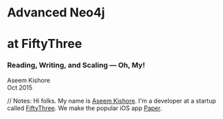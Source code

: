 <!-- TITLE -->

<!-- .slide: class="title" -->

# <span class="red">Advanced Neo4j</span>
# <span class="green">at FiftyThree</span>

### Reading, Writing, and Scaling — Oh, My!

Aseem Kishore<br/>
Oct 2015<br/>

// Notes:
Hi folks. My name is [Aseem Kishore](http://aseemk.com/). I'm a developer at a startup called [FiftyThree](http://www.fiftythree.com/about). We make the popular iOS app [Paper](http://www.fiftythree.com/paper).


<!-- INTRO: FIFTYTHREE -->

<!-- .slide: data-background="/images/advanced-neo4j/paper-1440.png" data-background-transition="convex" -->

<p class="stretch"><a href="https://player.vimeo.com/video/138268307?autoplay=1" style="color: transparent; display: block; width: 100%; height: 100%;">&nbsp;</a></p>

// Notes:
Paper is an app for quickly capturing ideas. Whether your idea is a text note, a photo, a sketch — or any combination of those — we aim for Paper to be both the fastest and simplest way to get it recorded.
<p/>
Be sure to [watch the video](https://vimeo.com/138268307).


<!-- INTRO: FIFTYTHREE / GRAPH 1 -->

<!-- .slide: data-background="/images/advanced-neo4j/talk2-mix-graph6-stars.jpg" data-background-transition="convex" -->

// Notes:
TODO


<!-- INTRO: FIFTYTHREE / GRAPH 2 -->

<!-- .slide: data-background="/images/advanced-neo4j/talk2-mix-graph15-user5.jpg" data-background-transition="none" -->

// Notes:
TODO


<!-- INTRO: FIFTYTHREE / GRAPH 3 -->

<!-- .slide: data-background="/images/advanced-neo4j/talk2-mix-graph13-creation4.jpg" data-background-transition="none" -->

// Notes:
TODO


<!-- INTRO: FIRST TALK / TITLE -->

<!-- .slide: data-background="/images/neo4j-lessons-learned.png" data-background-transition="convex" -->

<p class="stretch"><a href="http://aseemk.com/talks/neo4j-lessons-learned" style="color: transparent; display: block; width: 100%; height: 100%;">&nbsp;</a></p>

// Notes:
I've previously given two other talks relating to Neo4j. The first, [Betting the Company on a Graph Database](http://aseemk.com/talks/neo4j-lessons-learned), described why we chose Neo4j in the first place, how it works, and some of the fundamental lessons we learned.


<!-- INTRO: FIRST TALK / GRAPH DB DEF -->

<!-- .slide: data-background="/images/advanced-neo4j/talk1-graphdb-def.png" data-background-transition="fade" -->

// Notes:
TODO


<!-- INTRO: FIRST TALK / GRAPH DB VIZ -->

<!-- .slide: data-background="/images/advanced-neo4j/talk1-graphdb-viz.png" data-background-transition="none" -->

// Notes:
TODO


<!-- INTRO: FIRST TALK / FILE DIAGRAM -->

<!-- .slide: data-background="/images/advanced-neo4j/talk1-neo4j-file-diagram.png" data-background-transition="none" -->

// Notes:
TODO


<!-- INTRO: FIRST TALK / FILE FORMAT -->

<!-- .slide: data-background="/images/advanced-neo4j/talk1-neo4j-file-format.png" data-background-transition="none" -->

// Notes:
TODO


<!-- INTRO: FIRST TALK / LESSONS -->

<!-- .slide: data-background="/images/advanced-neo4j/talk1-lessons.png" data-background-transition="none" -->

// Notes:
TODO


<!-- INTRO: SECOND TALK / TITLE -->

<!-- .slide: data-background="/images/mix-neo4j.png" data-background-transition="convex" -->

<p class="stretch"><a href="http://aseemk.com/talks/mix-neo4j" style="color: transparent; display: block; width: 100%; height: 100%;">&nbsp;</a></p>

// Notes:
The second talk, Betting the Company Part 2, or [Building Mix with Neo4j](http://aseemk.com/talks/mix-neo4j), described how we expanded our understanding of Neo4j to ship our major sharing and collaboration service for Paper.


<!-- INTRO: SECOND TALK / PAGINATION BAD -->

<!-- .slide: data-background="/images/advanced-neo4j/talk2-pagination-bad.png" data-background-transition="fade" -->

// Notes:
TODO


<!-- INTRO: SECOND TALK / PAGINATION GOOD -->

<!-- .slide: data-background="/images/advanced-neo4j/talk2-pagination-good.png" data-background-transition="none" -->

// Notes:
TODO


<!-- INTRO: SECOND TALK / PRECISE DISTINCT -->

<!-- .slide: data-background="/images/advanced-neo4j/talk2-precise-distinct.png" data-background-transition="none" -->

// Notes:
TODO


<!-- INTRO: SECOND TALK / DEDUPE HOLES -->

<!-- .slide: data-background="/images/advanced-neo4j/talk2-dedupe-holes.jpg" data-background-transition="none" -->

// Notes:
TODO


<!-- INTRO: SECOND TALK / QUERY PROFILING -->

<!-- .slide: data-background="/images/advanced-neo4j/talk2-query-profiling-code.png" data-background-transition="none" -->

// Notes:
TODO


<!-- INTRO: THIS TALK -->

<!-- .slide: class="big-list" -->

# This Talk

<ul class="fragment fade-in">
<li>Reading <em class="fragment">&rarr; Consistency</em></li>
<li>Writing <em class="fragment">&rarr; Atomicity</em></li>
<li>Scaling <em class="fragment">&rarr; Monitoring</em></li>
</ul>

// Notes:
With both of my previous talks, I tried to focus on things that weren't already covered by typical blog posts, tutorials, etc. This talk is no different.
<p/>
I want to focus on just three things in this talk, but I'll dive deep into each one. And the three things correspond to basic actions. The subtleties just come into play as you grow.


<!-- .slide: class="subtitle" -->

## <span class="red">Reading</span> &rarr; <span class="green">Consistency</span>

// Notes:
TODO


<!-- .slide: class="big-list" data-transition="fade" -->

<ul>
<li><code><span class="green">A</span>tomicity</code></li>
<li><code><span class="green">C</span>onsistency</code></li>
<li><code><span class="green">I</span>solation</code></li>
<li><code><span class="green">D</span>urability</code></li>
</ul>

// Notes:
Neo4j claims to be ACID, and it certainly is. The consistency in ACID (the database is always "correct" w.r.t. its constraints) is not the consistency we're talking about.


<!-- .slide: class="big-list" data-transition="fade" -->

<ul>
<li><code><span class="green">C</span>onsistency</em></code></li>
<li><code><span class="green">A</span>vailability</code></li>
<li><code><span class="green">P</span>artition-tolerance</code></li>
</ul>

// Notes:
The consistency we're talking about is the consistency referenced in the CAP theorem. Neo4j's High Availability (HA) cluster prioritizes availability (as the name states!), which means that consistency is sacrificed.


<!-- .slide: class="subtitle" -->

## <span class="red">Writing</span> &rarr; <span class="green">Atomicity</span>

// Notes:
TODO


# Streams

<!-- .slide: class="big-code" data-transition="fade" -->

```
MATCH (me:User {id: {id}})
MATCH (me) <-[:creator]- (creation)

RETURN creation
```

// Notes:
Here's what that looks like in a Cypher query. This is the profile stream.
<p/>
(In my previous talk, I recommended using linked lists for `O(1)` scalability. That's still a good recommendation, but in our case this time around, we chose to keep our graph and code simpler by not doing that, since our domain here deals with thousands of nodes, not millions or more. These naive aggregations are definitely "good enough" for small numbers, and they give you a lot more flexibility in adapting your domain and iterating.)


# Pagination <span class="red">(Bad)</span>

<!-- .slide: class="big-code" data-transition="fade" -->

```
MATCH (me:User {id: {id}})
MATCH (me) <-[:creator]- (creation)

RETURN creation
ORDER BY creation.createdAt DESC
SKIP {count} * {page - 1}
LIMIT {count}
```

// Notes:
Of course, returning every creation you've ever shared isn't a scalable API or UI pattern, so we want to paginate, which implies a meaningful sort.
<p/>
Like most other social apps, we sort by time, newest-to-oldest, hence the `ORDER BY ... DESC`.
<p/>
This query shows the typical pattern you see for paginating these kinds of aggregations: `SKIP` followed by `LIMIT`.
<p/>
The problem is, this is *not* a robust way of paginating — because creations can get deleted (unshared). If you previously returned 10, but then the 7th creation gets deleted, your next `SKIP 10` will cause you to skip the previous 11th creation, which you never returned.


# Pagination <span class="green">(Good)</span>

<!-- .slide: class="big-code" data-transition="fade" -->

```
MATCH (me:User {id: {id}})
MATCH (me) <-[:creator]- (creation)

WHERE creation.createdAt < {cursorTime}
RETURN creation
ORDER BY creation.createdAt DESC
LIMIT {count}
```

// Notes:
So instead, it's better to paginate using a *cursor* — some property or value that won't be changed or lost by deletes.
<p/>
In this case, we can use the time of the last returned creation as the cursor. Our next creation should be the one immediately preceding that cursor time.


<!-- .slide: data-background="/images/mix-neo4j/mix-graph10-creation1.jpg" data-background-transition="none" -->

// Notes:
Before returning to the single user, let's switch perspectives to that of a single *creation*.


<!-- .slide: data-background="/images/mix-neo4j/mix-graph11-creation2.jpg" data-background-transition="none" -->

// Notes:
Creations always have exactly one (direct) creator (the one who shared the creation), so they have exactly one outgoing "creator" relationship.
<p/>
Creations may remix other creations, which in turn may remix other creations, and so on; this forms an outgoing "remix source" relationship chain until you get to a root "original" creation.
<p/>
Creations may have remixes of their own, which in turn may have remixes of their own, and so on; this forms an *incoming* "remix source" sub-tree, just like the overall remix tree.
<p/>
Finally, creations may have many incoming "star" relationships (from many users starring the same creation).


<!-- .slide: data-background="/images/mix-neo4j/mix-graph12-creation3.jpg" data-background-transition="none" -->

// Notes:
Again, aggregating these relationships gives us more of the core concepts we convey in our UI. For attribution, we surface the chain of remix sources. For discovery and fun — and after experimentation and iteration — we settled on considering the entire remix tree as a whole, which we call a remix "family", to shield non-technical users from the details of children/sibling/etc. relationships.


<!-- .slide: data-background="/images/mix-neo4j/mix-graph13-creation4.jpg" data-background-transition="none" -->

// Notes:
It's worth noting that this still leaves us the flexibility to be more precise for our own needs. E.g. in our algorithms for deriving popular/trending creations, we consider only creations' first-level remixes, not deeper ones.


# Remix Families

<!-- .slide: class="big-code" data-transition="fade" -->

```
MATCH (c:Creation {id: {id}})
MATCH (c) -[:remix_source*0..]- (relative)

WHERE relative.createdAt < {cursorTime}
RETURN relative
ORDER BY relative.createdAt DESC
LIMIT {count}
```

// Notes:
This is what our notion of a remix family looks like in a Cypher query. For a given creation, simply traverse any connected "remix source" relationships — both incoming and outgoing, and including the start creation itself.
<p/>
We sort family creations newest-to-oldest too, and paginate them the same way as well.


<!-- .slide: data-background="/images/mix-neo4j/mix-graph9-user3.jpg" data-background-transition="none" -->

// Notes:
Let's return to our single user now, and apply the context of a single creation here.


<!-- .slide: data-background="/images/mix-neo4j/mix-graph14-user4.jpg" data-background-transition="none" -->

// Notes:
So for each of the creations that our user has shared or starred, those creations themselves can have remixes and/or stars. And the users that our user follows have creations of their own that they've shared or starred.


<!-- .slide: data-background="/images/mix-neo4j/mix-graph15-user5.jpg" data-background-transition="none" -->

// Notes:
From these, we get interesting email notifications ("Bob starred your idea" and "You've been remixed"), as well as an interesting home stream, filled not just with content from people you follow, but with personalized, relevant recommendations as well: creations that people you follow are starring (a form of social curation), and remixes of creations you've starred (giving you the ability to "subscribe" to interesting remix families).
<p/>
What's powerful is that we can do even more in the future, just with what's shown here. E.g. we can recommend users to follow (if you star a creation, you may like more of that creator's work), and we can detect real *collaboration* (if you're remixing other creators).
<p/>
Let's dive into those three pieces that make up our home stream.


# Home Stream 1

<!-- .slide: class="medium-code" data-transition="fade" -->

```
MATCH (me:User {id: {id}})
MATCH (me) -[:follows]-> (f) <-[:creator]- (creation)

WHERE creation.createdAt < {cursorTime}
RETURN creation
ORDER BY creation.createdAt DESC
LIMIT {count}
```

// Notes:
The first piece is the standard one: "creations from people I follow". This is what that query looks like, basic as expected.


# Home Stream 2

<!-- .slide: class="medium-code" data-transition="fade" -->

```
MATCH (me:User {id: {id}})
MATCH (me) -[:follows]-> (f) -[star:starred]-> (creation)

WITH creation, star
ORDER BY star.createdAt
WITH creation, HEAD(COLLECT(star)) AS star

WHERE star.createdAt < {cursorTime}
RETURN creation, star.createdAt AS _starredAt
ORDER BY _starredAt DESC
LIMIT {count}
```

// Notes:
The second piece is the "stars from people I follow" recommendation. This is that query.
<p/>
What's notable here is that `WITH` aggregation in the middle. The reason for it is because we need to account for the fact that multiple people (whom I follow) can star the same creation, at totally different times. We don't want to show you the same creation multiple times though; we want to show it to you just once, at the time that it was first starred.
<p/>
So to achieve that, we have to sort everything by when it was first starred (oldest-to-newest), then filter out any duplicate *stars* (that's what the `HEAD(COLLECT(star))` does), before returning them in reverse (newest-to-oldest).
<p/>
This sounds complex, but this has become a standard pattern for us, whenever an object we're interested in can be arrived at by different paths. It'd be nice if there were a simpler, more shorthand way of expressing this in Cypher. ;)


# Home Stream 3

<!-- .slide: class="medium-code" data-transition="fade" -->

```
MATCH (me:User {id: {id}})
MATCH (me) -[:starred]-> (c) <-[:remix_source*]- (remix)

WHERE remix.createdAt < {cursorTime}
RETURN DISTINCT remix
ORDER BY remix.createdAt DESC
LIMIT {count}
```

// Notes:
The last piece is the "remixes of creations I've starred" recommendation. This is again a more straightforward query. The only thing worth pointing out is that we show you the full sub-tree down, not just first-level remixes, and not siblings, etc.
<p/>
(We actually have two more queries that make up our home stream in practice, but they're similar to these and less noteworthy.)


# <span class="red">Union?</span>

// Notes:
So given that we have these disparate and dissimilar queries, how do we execute them together to make up a single "home stream" query?
<p/>
Well, Cypher 2.0 added a `UNION` keyword, which we thought would have been perfect for this... but the problem is, it's very basic: it doesn't support doing anything *after* the `UNION`; it literally *just* returns each sub-query's results directly.
<p/>
[Via](https://mix.fiftythree.com/aseemk/329802)


<!-- .slide: data-background="/images/mix-neo4j/dedupe-holes.jpg" data-background-transition="convex" -->

// Notes:
The result is that if we were to use it, we'd skip over data. This sketch shows an example I had visualized to help me think through this problem: if queries A and B are returning their individual top result(s), and we simply `UNION`'ed them together, we could skip over data in the middle when we paginate next. (Or we paginate differently but then the two pages overlap in order, which you don't want either.)
<p/>
What we really need, and shown on the right, is for us to dedupe and *slice* (for pagination) *after* aggregation, not before.
<p/>
[Via](https://github.com/neo4j/neo4j/issues/2725)


<!-- .slide: data-background="/images/mix-neo4j/neo4j-union-issue.png" data-background-transition="convex" -->

// Notes:
I filed a feature request to fix this: [neo4j/neo4j#2725](https://github.com/neo4j/neo4j/issues/2725). Chime in there if you agree! ;)


# <span class="green">Until then…</span>

<!-- .slide: class="big-code" -->

```coffee
nodes = _(results).chain().flatten()
    .sortBy (node) -> node._orderedAt
    .unique (node) -> node.id
    .reverse().value()
```

<aside>Post-processing on our server.</aside>

// Notes:
So until we get that ability, our only option is to do the post-processing that we need on our own side. Unfortunately, this can never be fully correct, as we can't simply return all of the data in the database, but we have no other choice with Cypher today.
<p/>
As a concrete example of where this still falls short, imagine that someone I follow just starred a creation today, but that creation was shared by someone *else* I follow *yesterday*. We ideally don't want to show you this creation at the top of your stream today since we just showed it to you yesterday — so this creation should be further down in your stream where it originally was — but our "creations from people I follow" query may not have this creation on its first page anymore, so our post-processing deduping won't see it.


# Deduping <span class="red fragment">(Very Bad)</span>

<!-- .slide: class="medium-code deduping" data-transition="fade" -->

```
MATCH (me:User {id: {id}})
MATCH (me) -[:follows]-> (f) -[star:starred]-> (creation)

WITH me, creation, star
ORDER BY star.createdAt
WITH me, creation, HEAD(COLLECT(star)) AS star

MATCH (creation) -[:creator]-> (creator)
WHERE NOT (me) -[:follows*0..1]-> (creator)

WHERE star.createdAt < {cursorTime}
RETURN creation, star.createdAt AS _starredAt
ORDER BY _starredAt DESC
LIMIT {count}
```

// Notes:
We attempted to work around this by manually and explicitly baking dedupe logic into the queries directly.
<p/>
For example, this is the "stars from people I follow" query now excluding "creations from people I follow": `WHERE NOT(me) -[:follows*0..1]-> (creator)`.
<p/>
Unfortunately, this addition turned out to make that query *an order of magnitude* slower.


# Deduping <span class="red">(Bad)</span>

<!-- .slide: class="medium-code deduping" data-transition="fade" -->

```
MATCH (me:User {id: {id}})
MATCH (me) -[:follows]-> (f) -[star:starred]-> (creation)

WITH me, creation, star
ORDER BY star.createdAt
WITH me, creation, HEAD(COLLECT(star)) AS star

MATCH (creation) -[:creator]-> (creator)
WHERE creator <> me AND NOT((me) -[:follows]-> (creator))

WHERE star.createdAt < {cursorTime}
RETURN creation, star.createdAt AS _starredAt
ORDER BY _starredAt DESC
LIMIT {count}
```

// Notes:
We reached out to the Neo4j team for support, and they analyzed the query execution plans to see if there was any room for improvement.
<p/>
One concrete thing they recommended to us was to break up the variable length `MATCH` (implicitly in the `WHERE`), into separate zero-length (`creator <> me`) and one-length (`NOT (me) -[:follows]-> (creator)`) checks.
<p/>
That change helped noticeably, but overall it was still much slower than before.


# Query Profiling

<!-- .slide: class="medium-code profiling" -->

```coffee
for key, query of queries
    echo "Query '#{key}':"

    # warm-up:
    neo4j.query query, params, _

    times = []
    for i in [1..3]
        start = Date.now()
        neo4j.query query, params, _
        times.push Date.now() - start

    # ...
    echo "Min/median/max: #{min}/#{median}/#{max} ms.
        Mean: #{Math.round mean} ms."
```
<!-- .element: class="fragment" data-fragment-index="1" -->

<aside class="fragment" data-fragment-index="1">(Hat-tip Mark Needham)</aside>

// Notes:
And that leads to our most important lesson learned this time around: profile, profile, profile.
<p/>
Up until this point, we had never explicitly profiled our Cypher queries, assuming that that would be something the Neo4j team could do for us, or thinking that there weren't good tools for that yet, etc. At the most basic level, I assumed we'd need to integrate something into our running app, like a code profiler, except it wouldn't be as simple.
<p/>
But then I did a quick search, and came across [a nice blog post](http://www.markhneedham.com/blog/2013/11/08/neo4j-2-0-0-m06-applying-wes-freemans-cypher-optimisation-tricks/) by Mark Needham. Mark describes how he profiles/benchmarks his queries by simply running them a few times (with a warm-up run first) and looking at the mean and median run times. He wrote a Python script for doing this, and I thought that was brilliant.
<p/>
So we whipped our own equivalent for Node.js, and checked in some files with representative example queries from our app. We now had the ability to quickly experiment with ideas and variations for our queries, and immediately see the effects of those changes.
<p/>
Importantly, *this is not measuring real-world query times in practice* — you're running this script locally on one-off queries — but that's okay. The point of this isn't to look at *absolute* query times (unless they're really high); the point is to look at change, and compare between queries.


# Home Stream

<table class="profile-times">
    <tr>
        <td><code>1-following-shares</code></td>
        <td class="fragment bad" data-fragment-index="1">581 ms</td>
    </tr>
    <tr>
        <td><code>2-following-features</code></td>
        <td class="fragment" data-fragment-index="1">77 ms</td>
    </tr
    <tr>
        <td><code>3-following-stars</code></td>
        <td class="fragment bad" data-fragment-index="1">1386 ms</td>
    </tr>
    <tr>
        <td><code>4-stars-remixes</code></td>
        <td class="fragment" data-fragment-index="1">189 ms</td>
    </tr>
    <tr>
        <td><code>5-shares-remixes</code></td>
        <td class="fragment" data-fragment-index="1">81 ms</td>
    </tr>
    <tr class="summary fragment">
        <td>All in parallel</td>
        <td class="bad">1961 ms</td>
    </tr>
</table>

<aside class="fragment">(On my aging MacBook Air, for our ~worst-case user.)</aside>

// Notes:
So we ran this on our home stream queries, experimented, and concluded that unfortunately, the manual deduping we were trying to do (exclude "creations from people I follow" from "stars from people I follow") was the culprit.
<p/>
Intuitively, that makes sense: we were now fanning out two extra levels and doing a relationship search for every node. It's possible to optimize that algorithm, but every way we tried to in Cypher didn't have the effect. The Neo4j team is aware of the issue and hope to improve this as part of their ongoing Cypher performance optimizations!
<p/>
The numbers here are what my laptop does on our queries today. It's definitely not fast, but more importantly, we made sure to test the queries in parallel too (which is how we run them in practice), and the fact that the parallel run time isn't simply equal to the slowest query's run time tells us that there's something significant to investigate there.


# In Production…

<!-- .slide: class="production-perf" -->

![](/images/mix-neo4j/home-stream-perf-queries.png) <!-- .element: class="fragment" -->

<aside class="fragment">(But still some || mystery to unravel…)</aside>

// Notes:
Fortunately, our performance is much better in practice. =) But notice that the relative ordering of slow to fast queries is still the same.


# Threshold

![Log threshold graph](/images/mix-neo4j/log-threshold-graph.png) <!-- .element: class="fragment" -->

// Notes:
I want to share one last tidbit of our queries.
<p/>
For our "stars from people I follow" query, one tweak we decided to make soon after launch was to make that query selective: instead of recommending *every* creation that's starred, only recommend creations that are starred by *two* people I follow, or maybe three.
<p/>
We spent some time looking at our data, and decided that the threshold should be dynamic, adapting to the number of people I follow. (Conceptually, the more people you follow, the more content you're directly getting, so there's less need for us to recommend content to you.)
<p/>
We arrived at this logarithmic approach: if you follow less than 100 people, still recommend every creation; if you follow 100-300 people, only recommend creations starred by two people you follow; if you follow 300-900, make the threshold three people; etc.


<!-- .slide: data-background="/images/mix-neo4j/log-threshold-derivation.jpg" data-background-transition="convex" -->

// Notes:
I pulled out Paper, Pencil, and some high-school calculus to derive the logarithmic equation... (Some math is wrong here in retrospect!)
<p/>
[Via](https://mix.fiftythree.com/aseemk/308673)


# Threshold

<!-- .slide: class="threshold" -->

```
MATCH (me:User {id: {id}})

WITH me, TOFLOAT(CASE WHEN me.numFollowing < 1 THEN 1 ELSE me.numFollowing END) AS `me.numFollowing`
WITH me, FLOOR(LOG(3 * `me.numFollowing` / 100) / LOG(3)) AS threshold
WITH me, (CASE WHEN threshold < 0 THEN 0 ELSE TOINT(threshold) END) + 1 AS threshold

MATCH (me) -[:follows]-> (following) -[star:starred]-> (creation)

WITH creation, star, threshold
ORDER BY star.createdAt
WITH creation, COLLECT(star) AS stars, threshold
WHERE LENGTH(stars) >= threshold
WITH creation, stars[threshold - 1] AS star

WITH creation, star.createdAt AS _starredAt
ORDER BY _starredAt DESC
LIMIT {count}
```

// Notes:
And we were able to plug that logic into our Cypher query directly.
<p/>
How cool is that? =)


<!-- OUTRO: GRAPH -->

<!-- .slide: data-background="/images/mix-neo4j/mix-graph6-stars.jpg" data-background-transition="convex" -->

// Notes:
So stepping back up, what's incredible is that we've gotten all of this richness from a really simple graph: just two types of nodes, and four types of relationships.
<p/>
That's the power of graphs. ;)


<!-- OUTRO: MIX -->

<!-- .slide: data-background="/images/mix-neo4j/mix-billboard-1024x768.png" data-background-transition="convex" -->

// Notes:
So try out Mix if you haven't already! It's a blast. =)


<!-- OUTRO: THANKS -->

<!-- .slide: data-background="/images/mix-neo4j/aseemk-thanks.jpg" data-background-transition="convex" -->

// Notes:
As with any meaningful product, it was a major collaborative effort by [many amazing people](http://www.fiftythree.com/about) behind the scenes, so I wanted to call them out. I'm lucky to get to work with all of you — thank you!
<p/>
[Via](https://mix.fiftythree.com/aseemk/103104)


<!-- OUTRO: CONTACT -->

<!-- .slide: data-background="/images/mix-neo4j/aseemk-contact.jpg" data-background-transition="convex" -->

// Notes:
<ul>
<li>Mix: <a href="https://mix.fiftythree.com/aseemk">/aseemk</a></li>
<li>GitHub: <a href="https://github.com/aseemk">@aseemk</a></li>
<li>Twitter: <a href="https://twitter.com/aseemk">@aseemk</a></li>
<li>Email: <a href="mailto:aseem.kishore@gmail.com">aseem.kishore@gmail.com</a></li>
</ul>
[Via](https://mix.fiftythree.com/aseemk/90628)


<!-- OUTRO: INSPIRATION 1 -->

<!-- .slide: data-background="/images/mix-neo4j/inspiration1.jpg" data-background-transition="default" -->

// Notes:
I wanted to close with this inspirational note from our design co-founder, Andrew Allen.
<p/>
[Via](https://mix.fiftythree.com/asa/163393)


<!-- OUTRO: INSPIRATION 1 -->

<!-- .slide: data-background="/images/mix-neo4j/inspiration2.jpg" data-background-transition="default" -->

// Notes:
I remixed it.
<p/>
[Via](https://mix.fiftythree.com/aseemk/170271)


<!-- FINAL -->

<!-- .slide: data-transition="fade" -->

# Thank ![♥](/images/mix-neo4j/mix-remix-heart.svg) <!-- .element: class="mix-remix-heart" --> You

// Notes:
Thank you!
<p/>
Appendix / Future topics:
<ul>
<li>Programmatic query building/generation</li>
<li>Including extra data (e.g. creator, original, optional <code>?include</code>s)</li>
<li>Different "shapes" of remix families (e.g. birthday sketches)</li>
</ul>
